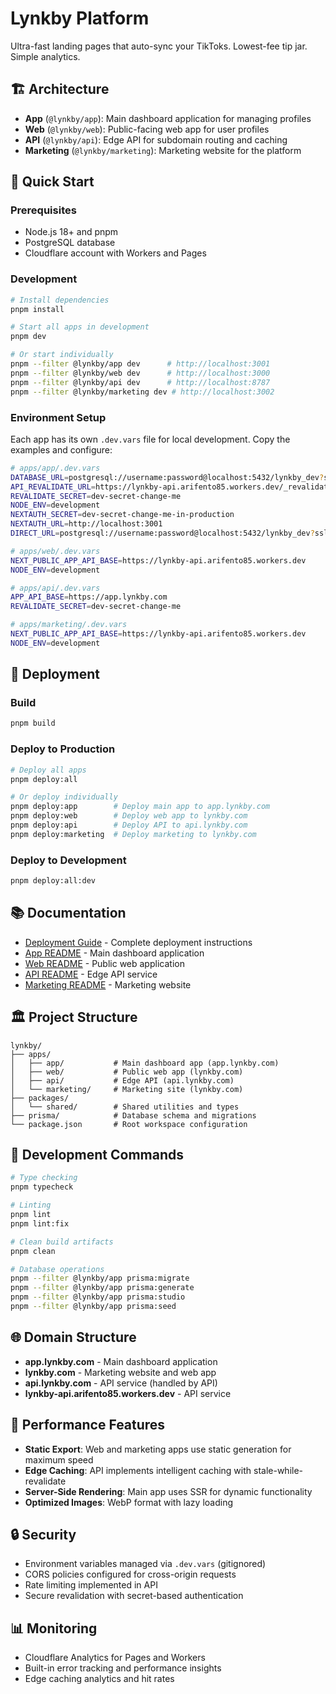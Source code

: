 # Lynkby Platform

Ultra-fast landing pages that auto-sync your TikToks. Lowest-fee tip jar. Simple analytics.

## 🏗️ Architecture

- **App** (`@lynkby/app`): Main dashboard application for managing profiles
- **Web** (`@lynkby/web`): Public-facing web app for user profiles
- **API** (`@lynkby/api`): Edge API for subdomain routing and caching
- **Marketing** (`@lynkby/marketing`): Marketing website for the platform

## 🚀 Quick Start

### Prerequisites

- Node.js 18+ and pnpm
- PostgreSQL database
- Cloudflare account with Workers and Pages

### Development

```bash
# Install dependencies
pnpm install

# Start all apps in development
pnpm dev

# Or start individually
pnpm --filter @lynkby/app dev      # http://localhost:3001
pnpm --filter @lynkby/web dev      # http://localhost:3000
pnpm --filter @lynkby/api dev      # http://localhost:8787
pnpm --filter @lynkby/marketing dev # http://localhost:3002
```

### Environment Setup

Each app has its own `.dev.vars` file for local development. Copy the examples and configure:

```bash
# apps/app/.dev.vars
DATABASE_URL=postgresql://username:password@localhost:5432/lynkby_dev?sslmode=disable
API_REVALIDATE_URL=https://lynkby-api.arifento85.workers.dev/_revalidate
REVALIDATE_SECRET=dev-secret-change-me
NODE_ENV=development
NEXTAUTH_SECRET=dev-secret-change-me-in-production
NEXTAUTH_URL=http://localhost:3001
DIRECT_URL=postgresql://username:password@localhost:5432/lynkby_dev?sslmode=disable

# apps/web/.dev.vars
NEXT_PUBLIC_APP_API_BASE=https://lynkby-api.arifento85.workers.dev
NODE_ENV=development

# apps/api/.dev.vars
APP_API_BASE=https://app.lynkby.com
REVALIDATE_SECRET=dev-secret-change-me

# apps/marketing/.dev.vars
NEXT_PUBLIC_APP_API_BASE=https://lynkby-api.arifento85.workers.dev
NODE_ENV=development
```

## 🚀 Deployment

### Build

```bash
pnpm build
```

### Deploy to Production

```bash
# Deploy all apps
pnpm deploy:all

# Or deploy individually
pnpm deploy:app        # Deploy main app to app.lynkby.com
pnpm deploy:web        # Deploy web app to lynkby.com
pnpm deploy:api        # Deploy API to api.lynkby.com
pnpm deploy:marketing  # Deploy marketing to lynkby.com
```

### Deploy to Development

```bash
pnpm deploy:all:dev
```

## 📚 Documentation

- [Deployment Guide](DEPLOYMENT.md) - Complete deployment instructions
- [App README](apps/app/README.md) - Main dashboard application
- [Web README](apps/web/README.md) - Public web application
- [API README](apps/api/README.md) - Edge API service
- [Marketing README](apps/marketing/README.md) - Marketing website

## 🏛️ Project Structure

```
lynkby/
├── apps/
│   ├── app/           # Main dashboard app (app.lynkby.com)
│   ├── web/           # Public web app (lynkby.com)
│   ├── api/           # Edge API (api.lynkby.com)
│   └── marketing/     # Marketing site (lynkby.com)
├── packages/
│   └── shared/        # Shared utilities and types
├── prisma/            # Database schema and migrations
└── package.json       # Root workspace configuration
```

## 🔧 Development Commands

```bash
# Type checking
pnpm typecheck

# Linting
pnpm lint
pnpm lint:fix

# Clean build artifacts
pnpm clean

# Database operations
pnpm --filter @lynkby/app prisma:migrate
pnpm --filter @lynkby/app prisma:generate
pnpm --filter @lynkby/app prisma:studio
pnpm --filter @lynkby/app prisma:seed
```

## 🌐 Domain Structure

- **app.lynkby.com** - Main dashboard application
- **lynkby.com** - Marketing website and web app
- **api.lynkby.com** - API service (handled by API)
- **lynkby-api.arifento85.workers.dev** - API service

## 🚀 Performance Features

- **Static Export**: Web and marketing apps use static generation for maximum speed
- **Edge Caching**: API implements intelligent caching with stale-while-revalidate
- **Server-Side Rendering**: Main app uses SSR for dynamic functionality
- **Optimized Images**: WebP format with lazy loading

## 🔒 Security

- Environment variables managed via `.dev.vars` (gitignored)
- CORS policies configured for cross-origin requests
- Rate limiting implemented in API
- Secure revalidation with secret-based authentication

## 📊 Monitoring

- Cloudflare Analytics for Pages and Workers
- Built-in error tracking and performance insights
- Edge caching analytics and hit rates


